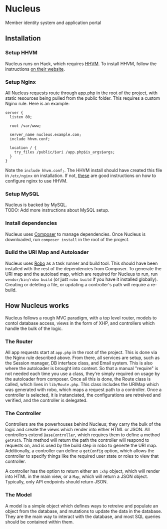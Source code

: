 # Nucleus
Member identity system and application portal

## Installation
### Setup HHVM
Nucleus runs on Hack, which requires [HHVM](http://hhvm.com/). To install HHVM, follow the instructions [on their website](http://docs.hhvm.com/manual/en/install-intro.install.php).

### Setup Nginx
All Nucleus requests route through app.php in the root of the project, with static resources being pulled from the public folder.
This requires a custom Nginx rule. Here is an example:
```
server {
  listen 80;

  root /var/www;

  server_name nucleus.example.com;
  include hhvm.conf;

  location / {
    try_files /public/$uri /app.php$is_args$args;
  }
}
```
Note the `include hhvm.conf;`. The HHVM install should have created this file in `/etc/nginx` on installation.
If not, [these](http://fideloper.com/hhvm-nginx-laravel) are good instructions on how to configure nginx to use HHVM.

### Setup MySQL
Nucleus is backed by MySQL.  
TODO: Add more instructions about MySQL setup.

### Install dependencies
Nucleus uses [Composer](https://getcomposer.org/) to manage dependencies. Once Nucleus is downloaded, run `composer install` in the root of the project.

### Build the URI Map and Autoloader
Nucleus uses [Robo](robo.li) as a task runner and build tool. This should have been installed with the rest of the dependencies from Composer. To generate the URI map and the autoload map, which are required for Nucleus to run, run `vendor/bin/robo build` (or just `robo build` if you have it installed globally). Creating or deleting a file, or updating a controller's path will require a re-build.

## How Nucleus works
Nucleus follows a rough MVC paradigm, with a top level router, models to contol database access, views in the form of XHP, and controllers which handle the bulk of the logic.

### The Router
All app requests start at `app.php` in the root of the project. This is done via the Nginx rule described above. From there, all services are setup, such as the Session manager, DB interface class, and Email system. This is also where the autoloader is brought into context. So that a manual "require" is not needed each time you use a class, they're simply required on usage by the autoloader from composer. Once all this is done, the Route class is called, which lives in `lib/Route.php`. This class includes the URIMap which was generated with robo, which maps a request path to a controller. Once a controller is selected, it is instanciated, the configurations are retreived and verified, and the controller is delegated.

### The Controller
Controllers are the powerhouses behind Nucleus; they carry the bulk of the logic and create the views which render into either HTML or JSON. All controllers extend `BaseController`, which requires them to define a method `getPath`. This method will return the path the controller will respond to requests on, and is used by the build step in robo to generte the URI map. Additionally, a controller can define a `getConfig` option, which allows the controller to specify things like the required user state or roles to view that controller.

A controller has the option to return either an `:xhp` object, which will render into HTML in the main view, or a `Map`, which will return a JSON object. Typically, only API endpoints should return JSON.

### The Model
A model is a simple object which defines ways to retreive and populate an object from the database, and mutations to update the data in the database. They are the main way to interact with the database, and most SQL queries should be contained within them.
